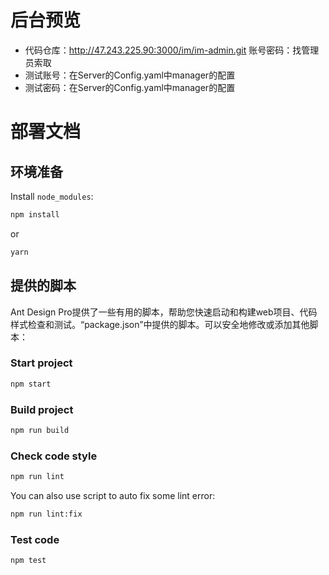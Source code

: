 # 后台预览
- 代码仓库：http://47.243.225.90:3000/im/im-admin.git 账号密码：找管理员索取
- 测试账号：在Server的Config.yaml中manager的配置
- 测试密码：在Server的Config.yaml中manager的配置


# 部署文档

## 环境准备

Install `node_modules`:

```bash
npm install
```

or

```bash
yarn
```

## 提供的脚本

Ant Design Pro提供了一些有用的脚本，帮助您快速启动和构建web项目、代码样式检查和测试。“package.json”中提供的脚本。可以安全地修改或添加其他脚本：

### Start project

```bash
npm start
```

### Build project

```bash
npm run build
```

### Check code style

```bash
npm run lint
```

You can also use script to auto fix some lint error:

```bash
npm run lint:fix
```

### Test code

```bash
npm test
```